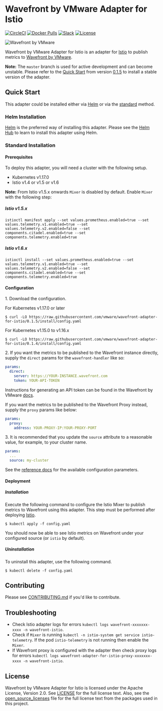 # Wavefront by VMware Adapter for Istio

[![CircleCI](https://img.shields.io/circleci/project/github/vmware/wavefront-adapter-for-istio/master.svg?logo=circleci)](https://circleci.com/gh/vmware/wavefront-adapter-for-istio)
[![Docker Pulls](https://img.shields.io/docker/pulls/vmware/wavefront-adapter-for-istio.svg?logo=docker)](https://hub.docker.com/r/vmware/wavefront-adapter-for-istio/)
[![Slack](https://img.shields.io/badge/slack-join%20chat-e01563.svg?logo=slack)](https://code.vmware.com/web/code/join)
[![License](https://img.shields.io/badge/license-Apache--2.0-blue.svg)](LICENSE)

<img alt="Wavefront by VMware" src="docs/images/logo.png">

Wavefront by VMware Adapter for Istio is an adapter for [Istio](https://istio.io)
to publish metrics to [Wavefront by VMware](https://www.wavefront.com/).


**Note:** The `master` branch is used for active development and can become
unstable. Please refer to the [Quick Start](https://github.com/vmware/wavefront-adapter-for-istio/tree/0.1.5#quick-start)
from version [0.1.5](https://github.com/vmware/wavefront-adapter-for-istio/releases/tag/0.1.5)
to install a stable version of the adapter.

## Quick Start

This adapter could be installed either via [Helm](#helm-installation) or via the
[standard](#standard-installation) method.

### Helm Installation

[Helm](https://helm.sh/) is the preferred way of installing this adapter. Please
see the [Helm Hub](https://hub.helm.sh/charts/wavefront/wavefront-adapter-for-istio) to learn to install
this adapter using Helm.

### Standard Installation

#### Prerequisites

To deploy this adapter, you will need a cluster with the following setup.

* Kubernetes v1.17.0
* Istio v1.4 or v1.5 or v1.6

**Note:** From Istio v1.5.x onwards `Mixer` is disabled by default. Enable `Mixer` with the following step:

##### Istio v1.5.x
```console
istioctl manifest apply --set values.prometheus.enabled=true --set values.telemetry.v1.enabled=true --set values.telemetry.v2.enabled=false --set components.citadel.enabled=true --set components.telemetry.enabled=true
```

##### Istio v1.6.x
```console
istioctl install --set values.prometheus.enabled=true --set values.telemetry.v1.enabled=true --set values.telemetry.v2.enabled=false --set components.citadel.enabled=true --set components.telemetry.enabled=true
```

#### Configuration

1\. Download the configuration.

For Kubernetes v1.17.0 or later
```console
$ curl -LO https://raw.githubusercontent.com/vmware/wavefront-adapter-for-istio/0.1.5/install/config.yaml
```

For Kubernetes v1.15.0 to v1.16.x
```console
$ curl -LO https://raw.githubusercontent.com/vmware/wavefront-adapter-for-istio/0.1.4/install/config.yaml
```

2\. If you want the metrics to be published to the Wavefront instance directly,
supply the `direct` params for the `wavefront-handler` like so:

```yaml
params:
  direct:
    server: https://YOUR-INSTANCE.wavefront.com
    token: YOUR-API-TOKEN
```

Instructions for generating an API token can be found in the Wavefront by VMware
[docs](https://docs.wavefront.com/wavefront_api.html#generating-an-api-token).

If you want the metrics to be published to the Wavefront Proxy instead, supply
the `proxy` params like below:

```yaml
params:
  proxy:
    address: YOUR-PROXY-IP:YOUR-PROXY-PORT
```

3\. It is recommended that you update the `source` attribute to a reasonable
value, for example, to your cluster name.

```yaml
params:
  ...
  source: my-cluster
```

See the [reference docs](https://istio.io/docs/reference/config/policy-and-telemetry/adapters/wavefront/)
for the available configuration parameters.

#### Deployment

##### Installation

Execute the following command to configure the Istio Mixer to publish metrics to
Wavefront using this adapter. This step must be performed after deploying
[Istio](https://istio.io/docs/setup/kubernetes/quick-start/).

```console
$ kubectl apply -f config.yaml
```

You should now be able to see Istio metrics on Wavefront under your configured
source (or `istio` by default).

##### Uninstallation

To uninstall this adapter, use the following command.

```console
$ kubectl delete -f config.yaml
```

## Contributing

Please see [CONTRIBUTING.md](CONTRIBUTING.md) if you'd like to contribute.


## Troubleshooting

- Check Istio adapter logs for errors `kubectl logs wavefront-xxxxxxx-xxxx -n wavefront-istio`.
- Check if `Mixer` is running `kubectl -n istio-system get service istio-telemetry`. If the pod `istio-telemetry` is not running then enable the `Mixer`.
- If Wavefront proxy is configured with the adapter then check proxy logs for errors `kubectl logs wavefront-adapter-for-istio-proxy-xxxxxxx-xxxx -n wavefront-istio`.

## License

Wavefront by VMware Adapter for Istio is licensed under the Apache License,
Version 2.0. See [LICENSE](LICENSE) for the full license text. Also, see the
[open_source_licenses](open_source_licenses) file for the full license text from
the packages used in this project.
